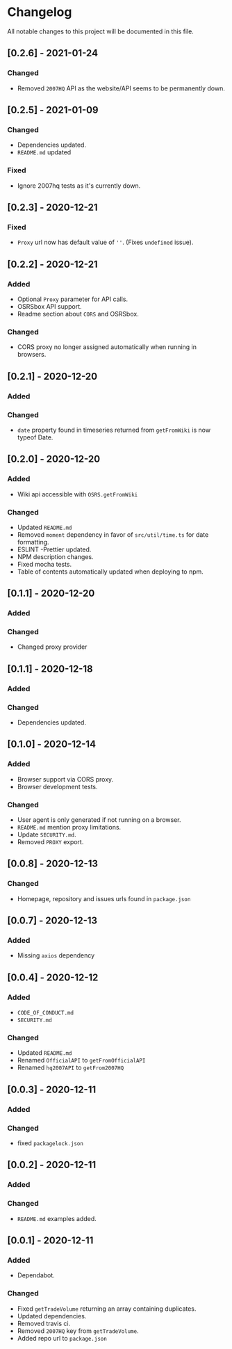 # Changelog

All notable changes to this project will be documented in this file.

## [0.2.6] - 2021-01-24

### Changed

- Removed `2007HQ` API as the website/API seems to be permanently down.

## [0.2.5] - 2021-01-09

### Changed

- Dependencies updated.
- `README.md` updated

### Fixed

- Ignore 2007hq tests as it's currently down.

## [0.2.3] - 2020-12-21

### Fixed

- `Proxy` url now has default value of `''`. (Fixes `undefined` issue).

## [0.2.2] - 2020-12-21

### Added

- Optional `Proxy` parameter for API calls.
- OSRSbox API support.
- Readme section about `CORS` and OSRSbox.

### Changed

- CORS proxy no longer assigned automatically when running in browsers.

## [0.2.1] - 2020-12-20

### Added

### Changed

- `date` property found in timeseries returned from `getFromWiki` is now typeof Date.

## [0.2.0] - 2020-12-20

### Added

- Wiki api accessible with `OSRS.getFromWiki`

### Changed

- Updated `README.md`
- Removed `moment` dependency in favor of `src/util/time.ts` for date formatting.
- ESLINT -Prettier updated.
- NPM description changes.
- Fixed mocha tests.
- Table of contents automatically updated when deploying to npm.

## [0.1.1] - 2020-12-20

### Added

### Changed

- Changed proxy provider

## [0.1.1] - 2020-12-18

### Added

### Changed

- Dependencies updated.

## [0.1.0] - 2020-12-14

### Added

- Browser support via CORS proxy.
- Browser development tests.

### Changed

- User agent is only generated if not running on a browser.
- `README.md` mention proxy limitations.
- Update `SECURITY.md`.
- Removed `PROXY` export.

## [0.0.8] - 2020-12-13

### Changed

- Homepage, repository and issues urls found in `package.json`

## [0.0.7] - 2020-12-13

### Added

- Missing `axios` dependency

## [0.0.4] - 2020-12-12

### Added

- `CODE_OF_CONDUCT.md`
- `SECURITY.md`

### Changed

- Updated `README.md`
- Renamed `OfficialAPI` to `getFromOfficialAPI`
- Renamed `hq2007API` to `getFrom2007HQ`

## [0.0.3] - 2020-12-11

### Added

### Changed

- fixed `packagelock.json`

## [0.0.2] - 2020-12-11

### Added

### Changed

- `README.md` examples added.

## [0.0.1] - 2020-12-11

### Added

- Dependabot.

### Changed

- Fixed `getTradeVolume` returning an array containing duplicates.
- Updated dependencies.
- Removed travis ci.
- Removed `2007HQ` key from `getTradeVolume`.
- Added repo url to `package.json`
